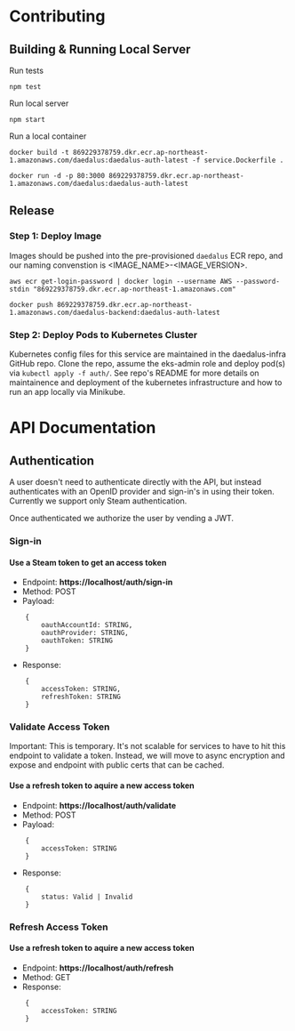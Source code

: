 
# Contributing

## Building & Running Local Server

Run tests
```
npm test
```

Run local server
```
npm start
```

Run a local container

```
docker build -t 869229378759.dkr.ecr.ap-northeast-1.amazonaws.com/daedalus:daedalus-auth-latest -f service.Dockerfile .

docker run -d -p 80:3000 869229378759.dkr.ecr.ap-northeast-1.amazonaws.com/daedalus:daedalus-auth-latest
```

## Release

###  Step 1: Deploy Image 

Images should be pushed into the pre-provisioned `daedalus` ECR repo, and our naming convenstion is <IMAGE_NAME>-<IMAGE_VERSION>. 

```
aws ecr get-login-password | docker login --username AWS --password-stdin "869229378759.dkr.ecr.ap-northeast-1.amazonaws.com"

docker push 869229378759.dkr.ecr.ap-northeast-1.amazonaws.com/daedalus-backend:daedalus-auth-latest
```

### Step 2: Deploy Pods to Kubernetes Cluster
 
Kubernetes config files for this service are maintained in the daedalus-infra GitHub repo. Clone the repo, assume the eks-admin role and deploy pod(s) via `kubectl apply -f auth/`. See repo's README for more details on maintainence and deployment of the kubernetes infrastructure and how to run an app locally via Minikube.


# API Documentation

## Authentication

A user doesn't need to authenticate directly with the API, but instead authenticates with an OpenID provider and sign-in's in using their token. Currently we support only Steam authentication.

Once authenticated we authorize the user by vending a JWT.

### Sign-in

#### Use a Steam token to get an access token 

- Endpoint: **https://localhost/auth/sign-in**  
- Method: POST  
- Payload:
```
    {
        oauthAccountId: STRING, 
        oauthProvider: STRING, 
        oauthToken: STRING
    }
```
- Response:
```
    {
        accessToken: STRING, 
        refreshToken: STRING
    }
```

### Validate Access Token

Important: This is temporary. It's not scalable for services to have to hit this endpoint to validate a token. Instead, we will move to async encryption and expose and endpoint with public certs that can be cached.

#### Use a refresh token to aquire a new access token 

- Endpoint: **https://localhost/auth/validate**  
- Method: POST 
- Payload:
```
    {
        accessToken: STRING
    }
``` 
- Response:
```
    {
        status: Valid | Invalid 
    }
```

### Refresh Access Token

#### Use a refresh token to aquire a new access token 

- Endpoint: **https://localhost/auth/refresh**  
- Method: GET  
- Response:
```
    {
        accessToken: STRING
    }
```